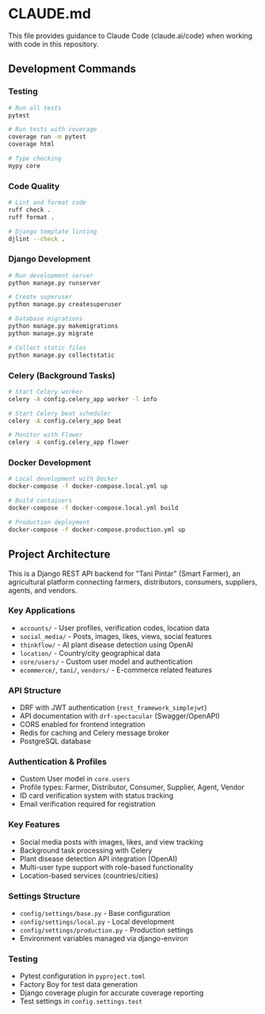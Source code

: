 # CLAUDE.md

This file provides guidance to Claude Code (claude.ai/code) when working with code in this repository.

## Development Commands

### Testing
```bash
# Run all tests
pytest

# Run tests with coverage
coverage run -m pytest
coverage html

# Type checking
mypy core
```

### Code Quality
```bash
# Lint and format code
ruff check .
ruff format .

# Django template linting
djlint --check .
```

### Django Development
```bash
# Run development server
python manage.py runserver

# Create superuser
python manage.py createsuperuser

# Database migrations
python manage.py makemigrations
python manage.py migrate

# Collect static files
python manage.py collectstatic
```

### Celery (Background Tasks)
```bash
# Start Celery worker
celery -A config.celery_app worker -l info

# Start Celery beat scheduler
celery -A config.celery_app beat

# Monitor with Flower
celery -A config.celery_app flower
```

### Docker Development
```bash
# Local development with Docker
docker-compose -f docker-compose.local.yml up

# Build containers
docker-compose -f docker-compose.local.yml build

# Production deployment
docker-compose -f docker-compose.production.yml up
```

## Project Architecture

This is a Django REST API backend for "Tani Pintar" (Smart Farmer), an agricultural platform connecting farmers, distributors, consumers, suppliers, agents, and vendors.

### Key Applications
- `accounts/` - User profiles, verification codes, location data
- `social_media/` - Posts, images, likes, views, social features
- `thinkflow/` - AI plant disease detection using OpenAI
- `location/` - Country/city geographical data
- `core/users/` - Custom user model and authentication
- `ecommerce/`, `tani/`, `vendors/` - E-commerce related features

### API Structure
- DRF with JWT authentication (`rest_framework_simplejwt`)
- API documentation with `drf-spectacular` (Swagger/OpenAPI)
- CORS enabled for frontend integration
- Redis for caching and Celery message broker
- PostgreSQL database

### Authentication & Profiles
- Custom User model in `core.users`
- Profile types: Farmer, Distributor, Consumer, Supplier, Agent, Vendor
- ID card verification system with status tracking
- Email verification required for registration

### Key Features
- Social media posts with images, likes, and view tracking
- Background task processing with Celery
- Plant disease detection API integration (OpenAI)
- Multi-user type support with role-based functionality
- Location-based services (countries/cities)

### Settings Structure
- `config/settings/base.py` - Base configuration
- `config/settings/local.py` - Local development
- `config/settings/production.py` - Production settings
- Environment variables managed via django-environ

### Testing
- Pytest configuration in `pyproject.toml`
- Factory Boy for test data generation
- Django coverage plugin for accurate coverage reporting
- Test settings in `config.settings.test`